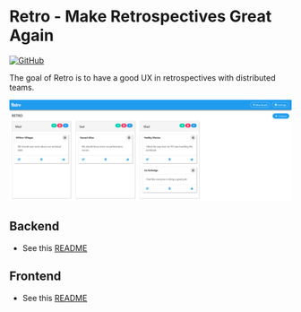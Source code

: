 # Retro - Make Retrospectives Great Again


[![GitHub](https://img.shields.io/github/license/mashape/apistatus.svg)](https://github.com/yduman/retro/blob/master/LICENSE.md)


The goal of Retro is to have a good UX in retrospectives with distributed teams.

<img src="./assets/retro.PNG">

## Backend

- See this [README](./backend/README.md)

## Frontend

- See this [README](./frontend/README.md)
